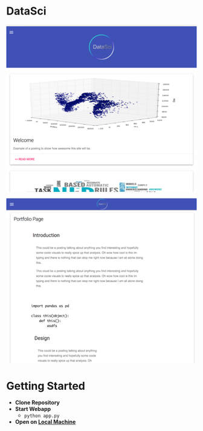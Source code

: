# DataSci

![](static/images/website1.png)

</hr>

![](static/images/website2.png)

</hr>

# Getting Started
- **Clone Repository**
- **Start Webapp**
    - `python app.py`
- **Open on [Local Machine](http://localhost:8888/)**

